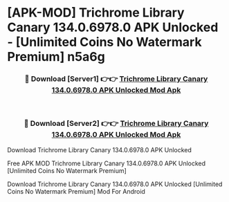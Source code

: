 # [APK-MOD] Trichrome Library Canary 134.0.6978.0 APK Unlocked - [Unlimited Coins No Watermark Premium] n5a6g



<div align="center">
<h3>🔴 Download [Server1] 👉👉 <a href="https://momento.my/?title=Trichrome_Library_Canary_134.0.6978.0_APK_Unlocked">Trichrome Library Canary 134.0.6978.0 APK Unlocked Mod Apk</a></h3><br>

<h3>🔴 Download [Server2] 👉👉 <a href="https://momento.my/?title=Trichrome_Library_Canary_134.0.6978.0_APK_Unlocked">Trichrome Library Canary 134.0.6978.0 APK Unlocked Mod Apk</a></h3>
</div>



Download Trichrome Library Canary 134.0.6978.0 APK Unlocked 

Free APK MOD Trichrome Library Canary 134.0.6978.0 APK Unlocked [Unlimited Coins No Watermark Premium]

Download Trichrome Library Canary 134.0.6978.0 APK Unlocked [Unlimited Coins No Watermark Premium] Mod For Android
